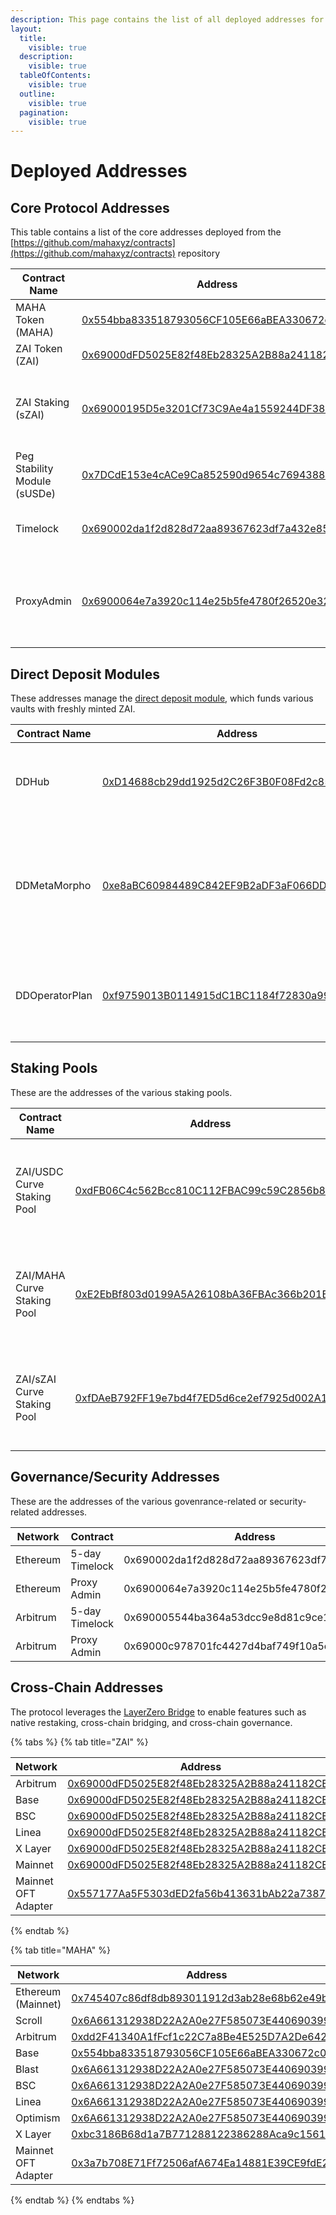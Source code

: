 ```yaml
---
description: This page contains the list of all deployed addresses for the protocol.
layout:
  title:
    visible: true
  description:
    visible: true
  tableOfContents:
    visible: true
  outline:
    visible: true
  pagination:
    visible: true
---
```


# Deployed Addresses

## Core Protocol Addresses

This table contains a list of the core addresses deployed from the [https://github.com/mahaxyz/contracts](https://github.com/mahaxyz/contracts) repository

| Contract Name                | Address                                                                                                               | Comments                                                        |
| ---------------------------- | --------------------------------------------------------------------------------------------------------------------- | --------------------------------------------------------------- |
| MAHA Token (MAHA)            | [0x554bba833518793056CF105E66aBEA330672c0dE](https://basescan.org/address/0x554bba833518793056CF105E66aBEA330672c0dE) | The governance token                                            |
| ZAI Token (ZAI)              | [0x69000dFD5025E82f48Eb28325A2B88a241182CEd](https://basescan.org/address/0x69000dfd5025e82f48eb28325a2b88a241182ced) | The USD stablecoin                                              |
| ZAI Staking (sZAI)           | [0x69000195D5e3201Cf73C9Ae4a1559244DF38D47C](https://etherscan.io/address/0x69000195D5e3201Cf73C9Ae4a1559244DF38D47C) | Safety Pool used to stake ZAI to protect against bad debt       |
| Peg Stability Module (sUSDe) | [0x7DCdE153e4cACe9Ca852590d9654c7694388Db54](https://etherscan.io/address/0x7DCdE153e4cACe9Ca852590d9654c7694388Db54) | Used to mint ZAI with sUSDe collateral                          |
| Timelock                     | [0x690002da1f2d828d72aa89367623df7a432e85a9](https://etherscan.io/address/0x690002da1f2d828d72aa89367623df7a432e85a9) | All protocol ownership rests in this timelock                   |
| ProxyAdmin                   | [0x6900064e7a3920c114e25b5fe4780f26520e3231](https://etherscan.io/address/0x6900064e7a3920c114e25b5fe4780f26520e3231) | Used as the admin for all deployed proxies. Owned by governance |

## Direct Deposit Modules <a href="#layer-2-addresses" id="layer-2-addresses"></a>

These addresses manage the [direct deposit module](deployed-addresses.md#layer-2-addresses), which funds various vaults with freshly minted ZAI.

| Contract Name  | Address                                                                                                               | Comments                                                                                  |
| -------------- | --------------------------------------------------------------------------------------------------------------------- | ----------------------------------------------------------------------------------------- |
| DDHub          | [0xD14688cb29dd1925d2C26F3B0F08Fd2c85db54bF](https://etherscan.io/address/0xD14688cb29dd1925d2C26F3B0F08Fd2c85db54bF) | Direct Deposit module that mints ZAI to be used for lending                               |
| DDMetaMorpho   | [0xe8aBC60984489C842EF9B2aDF3aF066DD260744B](https://etherscan.io/address/0xe8abc60984489c842ef9b2adf3af066dd260744b) | Direct Deposit MetaMorpho Pool that uses te minted ZAI to supply into a MetaMorpho vault. |
| DDOperatorPlan | [0xf9759013B0114915dC1BC1184f72830a999f4111](https://etherscan.io/address/0xf9759013B0114915dC1BC1184f72830a999f4111) | A simple operator plan that sets the target on the MetaMorpho vaults                      |

## Staking Pools <a href="#layer-2-addresses" id="layer-2-addresses"></a>

These are the addresses of the various staking pools.

| Contract Name               | Address                                                                                                               | Comments                                                                                                                        |
| --------------------------- | --------------------------------------------------------------------------------------------------------------------- | ------------------------------------------------------------------------------------------------------------------------------- |
| ZAI/USDC Curve Staking Pool | [0xdFB06C4c562Bcc810C112FBAC99c59C2856b86D1](https://etherscan.io/address/0xdFB06C4c562Bcc810C112FBAC99c59C2856b86D1) | The staking pool for the [ZAI/USDC Liquidity Pool](https://curve.fi/#/ethereum/pools/factory-stable-ng-229/deposit) on Curve.fi |
| ZAI/MAHA Curve Staking Pool | [0xE2EbBf803d0199A5A26108bA36FBAc366b201Be1](https://etherscan.io/address/0xE2EbBf803d0199A5A26108bA36FBAc366b201Be1) | The staking pool for the [ZAI/MAHA Liquidity Pool](https://curve.fi/#/ethereum/pools/factory-twocrypto-54/deposit) on Curve.fi  |
| ZAI/sZAI Curve Staking Pool | [0xfDAeB792FF19e7bd4f7ED5d6ce2ef7925d002A19](https://etherscan.io/address/0xfDAeB792FF19e7bd4f7ED5d6ce2ef7925d002A19) | The staking pool for the [ZAI/sZAI Liquidity Pool](https://curve.fi/#/ethereum/pools/factory-stable-ng-230/deposit) on Curve.fi |

## Governance/Security Addresses <a href="#layer-2-addresses" id="layer-2-addresses"></a>

These are the addresses of the various govenrance-related or security-related addresses.

<table><thead><tr><th width="134">Network</th><th width="156">Contract</th><th>Address</th></tr></thead><tbody><tr><td>Ethereum</td><td>5-day Timelock</td><td>0x690002da1f2d828d72aa89367623df7a432e85a9</td></tr><tr><td>Ethereum</td><td>Proxy Admin</td><td>0x6900064e7a3920c114e25b5fe4780f26520e3231</td></tr><tr><td>Arbitrum</td><td>5-day Timelock</td><td>0x690005544ba364a53dcc9e8d81c9ce1e90018ab7</td></tr><tr><td>Arbitrum</td><td>Proxy Admin</td><td>0x69000c978701fc4427d4baf749f10a5cec582863</td></tr></tbody></table>

## Cross-Chain Addresses <a href="#layer-2-addresses" id="layer-2-addresses"></a>

The protocol leverages the [LayerZero Bridge](https://layerzero.network/) to enable features such as native restaking, cross-chain bridging, and cross-chain governance.

{% tabs %}
{% tab title="ZAI" %}
<table><thead><tr><th width="200">Network</th><th>Address</th><th data-hidden>Contract</th></tr></thead><tbody><tr><td>Arbitrum</td><td><a href="https://arbiscan.io/address/0x69000dFD5025E82f48Eb28325A2B88a241182CEd">0x69000dFD5025E82f48Eb28325A2B88a241182CEd</a></td><td></td></tr><tr><td>Base</td><td><a href="https://basescan.org/address/0x69000dFD5025E82f48Eb28325A2B88a241182CEd">0x69000dFD5025E82f48Eb28325A2B88a241182CEd</a></td><td></td></tr><tr><td>BSC</td><td><a href="https://bscscan.com/address/0x69000dFD5025E82f48Eb28325A2B88a241182CEd">0x69000dFD5025E82f48Eb28325A2B88a241182CEd</a></td><td></td></tr><tr><td>Linea</td><td><a href="https://lineascan.build/address/0x69000dFD5025E82f48Eb28325A2B88a241182CEd">0x69000dFD5025E82f48Eb28325A2B88a241182CEd</a></td><td></td></tr><tr><td>X Layer</td><td><a href="https://www.oklink.com/xlayer/token/0x69000dFD5025E82f48Eb28325A2B88a241182CEd">0x69000dFD5025E82f48Eb28325A2B88a241182CEd</a></td><td></td></tr><tr><td>Mainnet</td><td><a href="https://etherscan.io/token/0x69000dFD5025E82f48Eb28325A2B88a241182CEd">0x69000dFD5025E82f48Eb28325A2B88a241182CEd</a></td><td></td></tr><tr><td>Mainnet OFT Adapter</td><td><a href="https://etherscan.io/address/0x557177Aa5F5303dED2fa56b413631bAb22a73872">0x557177Aa5F5303dED2fa56b413631bAb22a73872</a></td><td></td></tr></tbody></table>
{% endtab %}

{% tab title="MAHA" %}
<table><thead><tr><th width="153">Network</th><th>Address</th><th data-hidden>Contract</th></tr></thead><tbody><tr><td>Ethereum (Mainnet)</td><td><a href="https://etherscan.io/token/0x745407c86df8db893011912d3ab28e68b62e49b0">0x745407c86df8db893011912d3ab28e68b62e49b0</a></td><td>MAHAToken</td></tr><tr><td>Scroll</td><td><a href="https://scrollscan.com/token/0x6A661312938D22A2A0e27F585073E4406903990a">0x6A661312938D22A2A0e27F585073E4406903990a</a></td><td></td></tr><tr><td>Arbitrum</td><td><a href="https://arbiscan.io/token/0xdd2F41340A1fFcf1c22C7a8Be4E525D7A2De642b">0xdd2F41340A1fFcf1c22C7a8Be4E525D7A2De642b</a></td><td></td></tr><tr><td>Base</td><td><a href="https://basescan.org/token/0x554bba833518793056CF105E66aBEA330672c0dE">0x554bba833518793056CF105E66aBEA330672c0dE</a></td><td></td></tr><tr><td>Blast</td><td><a href="https://blastscan.io/token/0x6A661312938D22A2A0e27F585073E4406903990a">0x6A661312938D22A2A0e27F585073E4406903990a</a></td><td></td></tr><tr><td>BSC</td><td><a href="https://bscscan.com/token/0x6A661312938D22A2A0e27F585073E4406903990a">0x6A661312938D22A2A0e27F585073E4406903990a</a></td><td></td></tr><tr><td>Linea</td><td><a href="https://lineascan.build/token/0x6A661312938D22A2A0e27F585073E4406903990a">0x6A661312938D22A2A0e27F585073E4406903990a</a></td><td></td></tr><tr><td>Optimism</td><td><a href="https://optimistic.etherscan.io/token/0x6A661312938D22A2A0e27F585073E4406903990a">0x6A661312938D22A2A0e27F585073E4406903990a</a></td><td></td></tr><tr><td>X Layer</td><td><a href="https://www.oklink.com/xlayer/token/0xbc3186B68d1a7B771288122386288Aca9c1561a9">0xbc3186B68d1a7B771288122386288Aca9c1561a9</a></td><td></td></tr><tr><td>Mainnet OFT Adapter</td><td><a href="https://etherscan.io/address/0x3a7b708E71Ff72506afA674Ea14881E39CE9fdE2">0x3a7b708E71Ff72506afA674Ea14881E39CE9fdE2</a></td><td></td></tr></tbody></table>
{% endtab %}
{% endtabs %}
